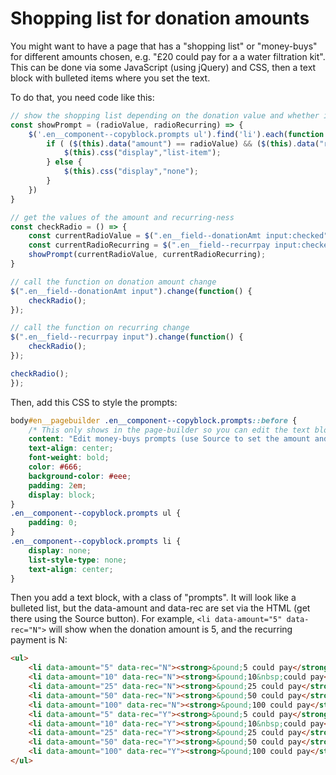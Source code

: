 # Shopping list for donation amounts
You might want to have a page that has a "shopping list" or "money-buys" for different amounts chosen, e.g. "£20 could pay for a a water filtration kit". 
This can be done via some JavaScript (using jQuery) and CSS, then a text block with bulleted items where you set the text.

To do that, you need code like this:

```js
// show the shopping list depending on the donation value and whether it is recurring or not:
const showPrompt = (radioValue, radioRecurring) => {
    $('.en__component--copyblock.prompts ul').find('li').each(function () {
        if ( ($(this).data("amount") == radioValue) && ($(this).data("rec") == radioRecurring) ){
            $(this).css("display","list-item");
        } else {
            $(this).css("display","none");
        }
    })
}

// get the values of the amount and recurring-ness
const checkRadio = () => {
    const currentRadioValue = $(".en__field--donationAmt input:checked").val();
    const currentRadioRecurring = $(".en__field--recurrpay input:checked").val();
    showPrompt(currentRadioValue, currentRadioRecurring);
}       

// call the function on donation amount change
$(".en__field--donationAmt input").change(function() {
    checkRadio();
});

// call the function on recurring change
$(".en__field--recurrpay input").change(function() {
    checkRadio();
});

checkRadio();
});
```

Then, add this CSS to style the prompts:

```css
body#en__pagebuilder .en__component--copyblock.prompts::before {
    /* This only shows in the page-builder so you can edit the text block */
    content: "Edit money-buys prompts (use Source to set the amount and recurring flags)";
    text-align: center;
    font-weight: bold;
    color: #666;
    background-color: #eee;
    padding: 2em;
    display: block;
}
.en__component--copyblock.prompts ul {
    padding: 0;
}
.en__component--copyblock.prompts li {
    display: none;
    list-style-type: none;
    text-align: center;
}
```

Then you add a text block, with a class of "prompts". 
It will look like a bulleted list, but the data-amount and data-rec are set via the HTML (get there using the Source button).
For example, ```<li data-amount="5" data-rec="N">``` will show when the donation amount is 5, and the recurring payment is N:

```html
<ul>
	<li data-amount="5" data-rec="N"><strong>&pound;5 could pay</strong> for xxx...</li>
	<li data-amount="10" data-rec="N"><strong>&pound;10&nbsp;could pay</strong> for xxx...</li>
	<li data-amount="25" data-rec="N"><strong>&pound;25 could pay</strong> for xxx...</li>
	<li data-amount="50" data-rec="N"><strong>&pound;50 could pay</strong> for xxx...</li>
	<li data-amount="100" data-rec="N"><strong>&pound;100 could pay</strong> for xxx...</li>
	<li data-amount="5" data-rec="Y"><strong>&pound;5 could pay</strong> for xxx...</li>
	<li data-amount="10" data-rec="Y"><strong>&pound;10&nbsp;could pay</strong> for xxx...</li>
	<li data-amount="25" data-rec="Y"><strong>&pound;25 could pay</strong> for xxx...</li>
	<li data-amount="50" data-rec="Y"><strong>&pound;50 could pay</strong> for xxx...</li>
	<li data-amount="100" data-rec="Y"><strong>&pound;100 could pay</strong> for xxx...</li>
</ul>
```
